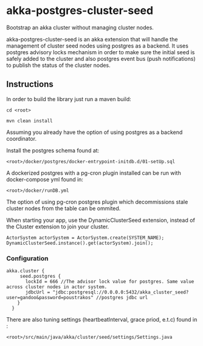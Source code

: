 # akka-postgres-cluster-seed

Bootstrap an akka cluster without managing cluster nodes.

akka-postgres-cluster-seed is an akka extension that will handle the management of cluster seed nodes using postgres as a backend.
It uses postgres advisory locks mechanism in order to make sure the initial seed is safely added to the cluster and also
postgres event bus (push notifications) to publish the status of the cluster nodes.

## Instructions

In order to build the library just run a maven build:

```cd <root>```

```mvn clean install```

Assuming you already have the option of using postgres as a backend coordinator.

Install the postgres schema found at:

```<root>/docker/postgres/docker-entrypoint-initdb.d/01-setUp.sql```

A dockerized postgres with a pg-cron plugin installed can be run with docker-compose yml found in:

```<root>/docker/runDB.yml```

The option of using pg-cron postgres plugin which decommissions stale cluster nodes from the table can be ommited.


When starting your app, use the DynamicClusterSeed extension, instead of the Cluster extension to join your cluster.

```
ActorSystem actorSystem = ActorSystem.create(SYSTEM_NAME);
DynamicClusterSeed.instance().get(actorSystem).join();

```

### Configuration

```
akka.cluster {
     seed.postgres {
       lockId = 666 //The advisor lock value for postgres. Same value across cluster nodes in actor system.
       jdbcUrl = "jdbc:postgresql://0.0.0.0:5432/akka_cluster_seed?user=gandoo&password=poustrakos" //postgres jdbc url
    }
  }
```
There are also tuning settings (heartbeatInterval, grace priod, e.t.c) found in :

```<root>/src/main/java/akka/cluster/seed/settings/Settings.java```
